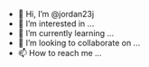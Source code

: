 - 👋 Hi, I’m @jordan23j
- 👀 I’m interested in ...
- 🌱 I’m currently learning ...
- 💞️ I’m looking to collaborate on ...
- 📫 How to reach me ...

<!---
jordan23j/jordan23j is a ✨ special ✨ repository because its `README.md` (this file) appears on your GitHub profile.
You can click the Preview link to take a look at your changes.
--->
